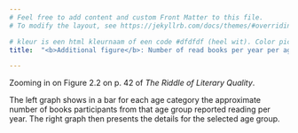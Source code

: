 ```yaml
---
# Feel free to add content and custom Front Matter to this file.
# To modify the layout, see https://jekyllrb.com/docs/themes/#overriding-theme-defaults

# kleur is een html kleurnaam of een code #dfdfdf (heel wit). Color picker: https://htmlcolorcodes.com/.
title:  "<b>Additional figure</b>: Number of read books per year per age group"

---
```

Zooming in on Figure 2.2 on p. 42 of *The Riddle of Literary Quality*.


<script src="https://d3js.org/d3.v6.min.js" defer></script>
<script src="https://d3js.org/d3-scale.v3.min.js" defer></script>
<script src="js/companion_chart_3-1-1_books-per-year_agegroups.js" defer></script>

<div>
  <div class="chart_float" id="chart_3-1-1_books-per-year_agegroups_mean"></div>
  <div class="chart_float" id="chart_3-1-1_books-per-year_agegroups_hist"></div>
</div>
<!-- TODO: solve below hack to clear -->
<div style="clear: both;"></div>

The left graph shows in a bar for each age category the approximate number of books participants from that age group reported reading per year. The right graph then presents the details for the selected age group.
